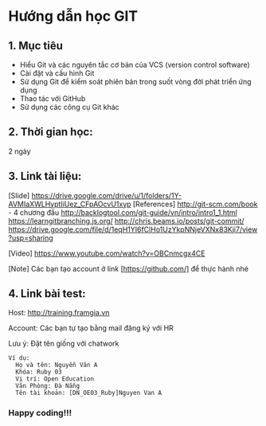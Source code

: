 # Hướng dẫn học GIT

## 1. Mục tiêu
- Hiểu Git và các nguyên tắc cơ bản của VCS (version control software)
- Cài đặt và cấu hình Git
- Sử dụng Git để kiểm soát phiên bản trong suốt vòng đời phát triển ứng dụng
- Thao tác với GitHub
- Sử dụng các công cụ Git khác

## 2. Thời gian học:
2 ngày

## 3. Link tài liệu:
[Slide]
	https://drive.google.com/drive/u/1/folders/1Y-AVMIaXWLHyptIiUez_CFpAOcvU1xyp
[References]
	http://git-scm.com/book - 4 chương đầu 
	http://backlogtool.com/git-guide/vn/intro/intro1_1.html
	https://learngitbranching.js.org/
	http://chris.beams.io/posts/git-commit/
	https://drive.google.com/file/d/1eqH1YI6fClHo1UzYkpNNjeVXNx83Kji7/view?usp=sharing

[Video]
	https://www.youtube.com/watch?v=OBCnmcgx4CE

[Note]
	Các bạn tạo account ở link [https://github.com/] để thực hành nhé

## 4. Link bài test:
Host: http://training.framgia.vn

Account: Các bạn tự tạo bằng mail đăng ký với HR

Lưu ý: Đặt tên giống với chatwork
```
Ví dụ:
  Họ và tên: Nguyễn Văn A
  Khóa: Ruby 03
  Vị trí: Open Education
  Văn Phòng: Đà Nẵng
  Tên tài khoản: [DN_OE03_Ruby]Nguyen Van A
```

### Happy coding!!!